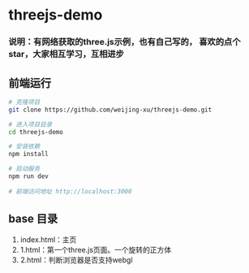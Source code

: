 
# threejs-demo

 
<h3>说明：有网络获取的three.js示例，也有自己写的， 喜欢的点个star，大家相互学习，互相进步</h3>
 


## 前端运行

```bash
# 克隆项目
git clone https://github.com/weijing-xu/threejs-demo.git

# 进入项目目录
cd threejs-demo

# 安装依赖
npm install

# 启动服务
npm run dev
 
# 前端访问地址 http://localhost:3000
```

## base 目录

1.  index.html：主页
2.  1.html：第一个three.js页面。一个旋转的正方体
3.  2.html：判断浏览器是否支持webgl

 
